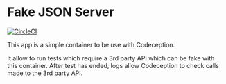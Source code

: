 # Fake JSON Server

[![CircleCI](https://circleci.com/gh/jeckel/PHPFakeJsonServer.svg?style=svg)](https://circleci.com/gh/jeckel/PHPFakeJsonServer)

This app is a simple container to be use with Codeception.

It allow to run tests which require a 3rd party API which can be fake with this container. After test has ended, logs allow Codeception to check calls made to the 3rd party API.
